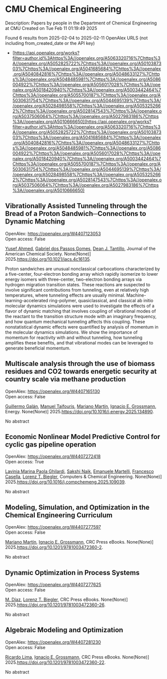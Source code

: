# CMU Chemical Engineering
Description: Papers by people in the Department of Chemical Engineering at CMU
Created on Tue Feb 11 01:19:49 2025

Found 6 results from 2025-02-04 to 2025-02-11
OpenAlex URLS (not including from_created_date or the API key)
- [https://api.openalex.org/works?filter=author.id%3Ahttps%3A//openalex.org/A5063320716%7Chttps%3A//openalex.org/A5052825722%7Chttps%3A//openalex.org/A5010387303%7Chttps%3A//openalex.org/A5041685684%7Chttps%3A//openalex.org/A5040842816%7Chttps%3A//openalex.org/A5048633127%7Chttps%3A//openalex.org/A5048485981%7Chttps%3A//openalex.org/A5086004922%7Chttps%3A//openalex.org/A5056017028%7Chttps%3A//openalex.org/A5018420940%7Chttps%3A//openalex.org/A5003442464%7Chttps%3A//openalex.org/A5055700187%7Chttps%3A//openalex.org/A5030631754%7Chttps%3A//openalex.org/A5044695139%7Chttps%3A//openalex.org/A5028498558%7Chttps%3A//openalex.org/A5053252662%7Chttps%3A//openalex.org/A5028147543%7Chttps%3A//openalex.org/A5037506064%7Chttps%3A//openalex.org/A5027983186%7Chttps%3A//openalex.org/A5010666650](https://api.openalex.org/works?filter=author.id%3Ahttps%3A//openalex.org/A5063320716%7Chttps%3A//openalex.org/A5052825722%7Chttps%3A//openalex.org/A5010387303%7Chttps%3A//openalex.org/A5041685684%7Chttps%3A//openalex.org/A5040842816%7Chttps%3A//openalex.org/A5048633127%7Chttps%3A//openalex.org/A5048485981%7Chttps%3A//openalex.org/A5086004922%7Chttps%3A//openalex.org/A5056017028%7Chttps%3A//openalex.org/A5018420940%7Chttps%3A//openalex.org/A5003442464%7Chttps%3A//openalex.org/A5055700187%7Chttps%3A//openalex.org/A5030631754%7Chttps%3A//openalex.org/A5044695139%7Chttps%3A//openalex.org/A5028498558%7Chttps%3A//openalex.org/A5053252662%7Chttps%3A//openalex.org/A5028147543%7Chttps%3A//openalex.org/A5037506064%7Chttps%3A//openalex.org/A5027983186%7Chttps%3A//openalex.org/A5010666650)

## Vibrationally Assisted Tunneling through the Bread of a Proton Sandwich─Connections to Dynamic Matching   

OpenAlex: https://openalex.org/W4407123053    
Open access: False
    
[Yusef Ahmed](https://openalex.org/A5004687477), [Gabriel dos Passos Gomes](https://openalex.org/A5048633127), [Dean J. Tantillo](https://openalex.org/A5079094106), Journal of the American Chemical Society. None(None)] 2025.https://doi.org/10.1021/jacs.4c16135.
    
Proton sandwiches are unusual nonclassical carbocations characterized by a five-center, four-electron bonding array which rapidly isomerize to lower energy isomers with three-center, two-electron bonding arrays via hydrogen migration transition states. These reactions are suspected to involve significant contributions from tunneling, even at relatively high temperatures, where tunneling effects are usually minimal. Machine-learning-accelerated ring-polymer, quasiclassical, and classical ab initio molecular dynamics simulations were used to investigate the effects of a flavor of dynamic matching that involves coupling of vibrational modes of the reactant to the transition structure mode with an imaginary frequency, and how quantum mechanical tunneling affects this coupling. These nonstatistical dynamic effects were quantified by analysis of momentum in the molecular dynamics simulations. We show the importance of momentum for reactivity with and without tunneling, how tunneling amplifies these benefits, and that vibrational modes can be leveraged to generate beneficial momentum.    

    

## Multiscale analysis through the use of biomass residues and CO2 towards energetic security at country scale via methane production   

OpenAlex: https://openalex.org/W4407165130    
Open access: False
    
[Guillermo Galán](https://openalex.org/A5013594526), [Manuel Taifouris](https://openalex.org/A5075865336), [Mariano Martı́n](https://openalex.org/A5009198880), [Ignacio E. Grossmann](https://openalex.org/A5056017028), Energy. None(None)] 2025.https://doi.org/10.1016/j.energy.2025.134890.
    
No abstract    

    

## Economic Nonlinear Model Predictive Control for cyclic gas pipeline operation   

OpenAlex: https://openalex.org/W4407272418    
Open access: True
    
[Lavinia Marina Paola Ghilardi](https://openalex.org/A5022525870), [Sakshi Naik](https://openalex.org/A5054628015), [Emanuele Martelli](https://openalex.org/A5020653800), [Francesco Casella](https://openalex.org/A5034550586), [Lorenz T. Biegler](https://openalex.org/A5052825722), Computers & Chemical Engineering. None(None)] 2025.https://doi.org/10.1016/j.compchemeng.2025.109039.
    
No abstract    

    

## Modeling, Simulation, and Optimization in the Chemical Engineering Curriculum   

OpenAlex: https://openalex.org/W4407277597    
Open access: False
    
[Mariano Martı́n](https://openalex.org/A5009198880), [Ignacio E. Grossmann](https://openalex.org/A5056017028), CRC Press eBooks. None(None)] 2025.https://doi.org/10.1201/9781003472360-2.
    
No abstract    

    

## Dynamic Optimization in Process Systems   

OpenAlex: https://openalex.org/W4407277625    
Open access: False
    
[M. Díaz](https://openalex.org/A5114096124), [Lorenz T. Biegler](https://openalex.org/A5052825722), CRC Press eBooks. None(None)] 2025.https://doi.org/10.1201/9781003472360-26.
    
No abstract    

    

## Algebraic Modeling and Optimization   

OpenAlex: https://openalex.org/W4407281230    
Open access: False
    
[Ricardo Lima](https://openalex.org/A5030092387), [Ignacio E. Grossmann](https://openalex.org/A5056017028), CRC Press eBooks. None(None)] 2025.https://doi.org/10.1201/9781003472360-22.
    
No abstract    

    

